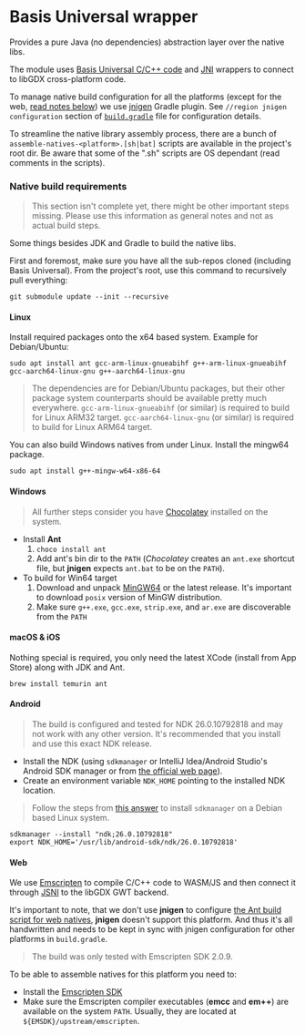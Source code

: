 # Basis Universal wrapper
Provides a pure Java (no dependencies) abstraction layer over the native libs.

The module uses [Basis Universal C/C++ code](https://github.com/BinomialLLC/basis_universal) 
and [JNI](https://en.wikipedia.org/wiki/Java_Native_Interface) wrappers to connect to libGDX cross-platform code.

To manage native build configuration for all the platforms (except for the web, [read notes below](#Web)) we use [jnigen](https://github.com/libGDX/gdx-jnigen) Gradle plugin.
See `//region jnigen configuration` section of [`build.gradle`](build.gradle#L28) file for configuration details.

To streamline the native library assembly process, there are a bunch of `assemble-natives-<platform>.[sh|bat]` scripts are available in the project's root dir.
Be aware that some of the ".sh" scripts are OS dependant (read comments in the scripts).

### Native build requirements

> This section isn't complete yet, there might be other important steps missing. 
Please use this information as general notes and not as actual build steps.

Some things besides JDK and Gradle to build the native libs.

First and foremost, make sure you have all the sub-repos cloned (including Basis Universal).
From the project's root, use this command to recursively pull everything: 
```
git submodule update --init --recursive
```

#### Linux
Install required packages onto the x64 based system. Example for Debian/Ubuntu:
```shell
sudo apt install ant gcc-arm-linux-gnueabihf g++-arm-linux-gnueabihf gcc-aarch64-linux-gnu g++-aarch64-linux-gnu
```
> The dependencies are for Debian/Ubuntu packages, but their other package system counterparts should be available pretty much everywhere.
> `gcc-arm-linux-gnueabihf` (or similar) is required to build for Linux ARM32 target. 
> `gcc-aarch64-linux-gnu` (or similar) is required to build for Linux ARM64 target. 

You can also build Windows natives from under Linux. Install the mingw64 package.
```shell
sudo apt install g++-mingw-w64-x86-64
```

#### Windows
> All further steps consider you have [Chocolatey](https://chocolatey.org/) installed on the system.
- Install __Ant__
    1. `choco install ant`
    2. Add ant's bin dir to the `PATH` (_Chocolatey_ creates an `ant.exe` shortcut file, but __jnigen__ expects `ant.bat` to be on the `PATH`).
- To build for Win64 target
    1. Download and unpack [MinGW64](https://github.com/niXman/mingw-builds-binaries/releases/download/13.1.0-rt_v11-rev1/x86_64-13.1.0-release-posix-seh-msvcrt-rt_v11-rev1.7z) or the latest release. It's important to download `posix` version of MinGW distribution.
    2. Make sure `g++.exe`, `gcc.exe`, `strip.exe`, and `ar.exe` are discoverable from the `PATH`

#### macOS & iOS
Nothing special is required, you only need the latest XCode (install from App Store) along with JDK and Ant.
```shell
brew install temurin ant
```

#### Android
> The build is configured and tested for NDK 26.0.10792818 and may not work with any other version. 
> It's recommended that you install and use this exact NDK release.
- Install the NDK (using `sdkmanager` or IntelliJ Idea/Android Studio's Android SDK manager or from [the official web page](https://developer.android.com/ndk/downloads)).
- Create an environment variable `NDK_HOME` pointing to the installed NDK location.

> Follow the steps from [this answer](https://stackoverflow.com/a/62914315/3802890) to install `sdkmanager` on a Debian based Linux system.
```shell
sdkmanager --install "ndk;26.0.10792818" 
export NDK_HOME='/usr/lib/android-sdk/ndk/26.0.10792818'
```

#### Web
We use [Emscripten](https://emscripten.org/) to compile C/C++ code to WASM/JS and then connect it through [JSNI](http://www.gwtproject.org/doc/latest/DevGuideCodingBasicsJSNI.html) to the libGDX GWT backend.

It's important to note, that we don't use __jnigen__ to configure [the Ant build script for web natives](jni/build-web.xml), __jnigen__ doesn't support this platform.
And thus it's all handwritten and needs to be kept in sync with jnigen configuration for other platforms in `build.gradle`.

> The build was only tested with Emscripten SDK 2.0.9.

To be able to assemble natives for this platform you need to:
- Install the [Emscripten SDK](https://emscripten.org/docs/getting_started/downloads.html)
- Make sure the Emscripten compiler executables (__emcc__ and __em++__) are available on the system `PATH`. Usually, they are located at `${EMSDK}/upstream/emscripten`.
